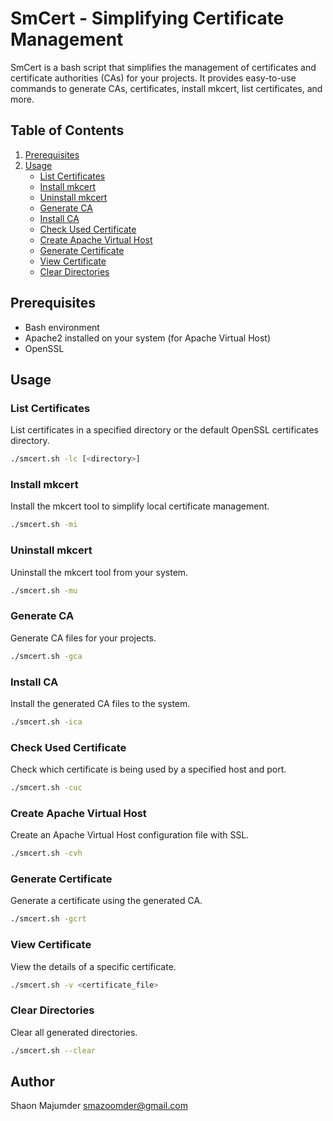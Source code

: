 # SmCert - Simplifying Certificate Management

SmCert is a bash script that simplifies the management of certificates and certificate authorities (CAs) for your projects. It provides easy-to-use commands to generate CAs, certificates, install mkcert, list certificates, and more.

## Table of Contents

1. [Prerequisites](#prerequisites)
2. [Usage](#usage)
   - [List Certificates](#list-certificates)
   - [Install mkcert](#install-mkcert)
   - [Uninstall mkcert](#uninstall-mkcert)
   - [Generate CA](#generate-ca)
   - [Install CA](#install-ca)
   - [Check Used Certificate](#check-used-certificate)
   - [Create Apache Virtual Host](#create-apache-virtual-host)
   - [Generate Certificate](#generate-certificate)
   - [View Certificate](#view-certificate)
   - [Clear Directories](#clear-directories)

## Prerequisites

- Bash environment
- Apache2 installed on your system (for Apache Virtual Host)
- OpenSSL

## Usage

### List Certificates

List certificates in a specified directory or the default OpenSSL certificates directory.

```bash
./smcert.sh -lc [<directory>]
```

### Install mkcert

Install the mkcert tool to simplify local certificate management.

```bash
./smcert.sh -mi
```

### Uninstall mkcert

Uninstall the mkcert tool from your system.

```bash
./smcert.sh -mu
```

### Generate CA

Generate CA files for your projects.

```bash
./smcert.sh -gca
```

### Install CA

Install the generated CA files to the system.

```bash
./smcert.sh -ica
```

### Check Used Certificate

Check which certificate is being used by a specified host and port.

```bash
./smcert.sh -cuc
```

### Create Apache Virtual Host

Create an Apache Virtual Host configuration file with SSL.

```bash
./smcert.sh -cvh
```

### Generate Certificate

Generate a certificate using the generated CA.

```bash
./smcert.sh -gcrt
```

### View Certificate

View the details of a specific certificate.

```bash
./smcert.sh -v <certificate_file>
```

### Clear Directories

Clear all generated directories.

```bash
./smcert.sh --clear
```

## Author
Shaon Majumder
smazoomder@gmail.com